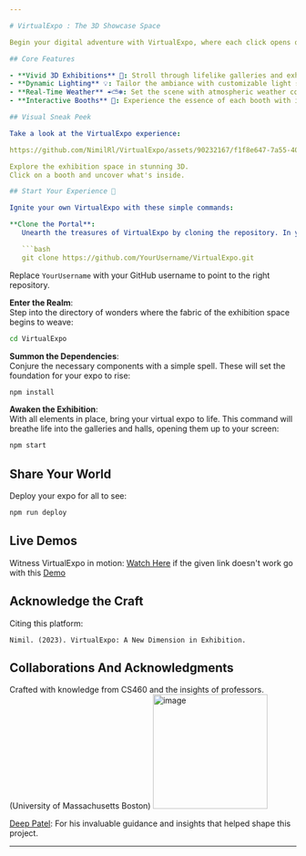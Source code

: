 ```yaml
---

# VirtualExpo : The 3D Showcase Space

Begin your digital adventure with VirtualExpo, where each click opens doors to a world of interactive 3D showcases. Behold the dance of art and technology in this online spectacle.

## Core Features

- **Vivid 3D Exhibitions** 🌄: Stroll through lifelike galleries and exhibits rendered in exquisite detail.
- **Dynamic Lighting** 💡: Tailor the ambiance with customizable light settings that reflect real-world scenarios.
- **Real-Time Weather** ☔️⛅️❄️: Set the scene with atmospheric weather conditions to enhance the mood of your exhibit.
- **Interactive Booths** 🎉: Experience the essence of each booth with informative pop-ups that tell the tale of the exhibitor.

## Visual Sneak Peek

Take a look at the VirtualExpo experience:

https://github.com/NimilRl/VirtualExpo/assets/90232167/f1f8e647-7a55-408e-b8d5-cb80eabf5719

Explore the exhibition space in stunning 3D.
Click on a booth and uncover what's inside.

## Start Your Experience 🚀

Ignite your own VirtualExpo with these simple commands:

**Clone the Portal**:  
   Unearth the treasures of VirtualExpo by cloning the repository. In your favorite terminal, enter the incantation below:

   ```bash
   git clone https://github.com/YourUsername/VirtualExpo.git
   ```

   Replace `YourUsername` with your GitHub username to point to the right repository.

**Enter the Realm**:  
   Step into the directory of wonders where the fabric of the exhibition space begins to weave:

   ```bash
   cd VirtualExpo
   ```

**Summon the Dependencies**:  
   Conjure the necessary components with a simple spell. These will set the foundation for your expo to rise:

   ```bash
   npm install
   ```

**Awaken the Exhibition**:  
   With all elements in place, bring your virtual expo to life. This command will breathe life into the galleries and halls, opening them up to your screen:

   ```bash
   npm start
   ```

## Share Your World

Deploy your expo for all to see:

```bash
npm run deploy
```

## Live Demos

Witness VirtualExpo in motion: [Watch Here](https://nimilrl.github.io/VirtualExpo/) 
if the given link doesn't work go with this [Demo](https://3dvirtualexpo.netlify.app/)

## Acknowledge the Craft

Citing this platform:
```
Nimil. (2023). VirtualExpo: A New Dimension in Exhibition.
```

## Collaborations And Acknowledgments

Crafted with knowledge from CS460 and the insights of professors.
(University of Massachusetts Boston)
<img width="201" alt="image" href="https://cs460.org/" src="https://github.com/NimilRl/VirtualExpo/assets/90232167/f709258a-fc0c-46b2-8f4d-9c3669e9055b">

[Deep Patel](https://www.linkedin.com/in/deepkumar-patel05/): For his invaluable guidance and insights that helped shape this project.

---
```

